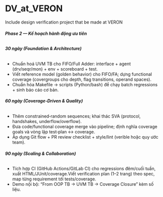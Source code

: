 # DV_at_VERON
Include design verification project that be made at VERON
##### **Phase 2 — Kế hoạch hành động ưu tiên**

###### 

###### **30 ngày (Foundation \& Architecture)**

* Chuẩn hoá UVM TB cho FIFO/Full Adder: interface + agent (drv/seqr/mon) + env + scoreboard + test.
* Viết reference model (golden behavior) cho FIFO/FA; dựng functional coverage (covergroups cho depth, flag transitions, operand spaces).
* Chuẩn hóa Makefile → scripts (Python/bash) để chạy batch regressions + sinh báo cáo cơ bản.



###### **60 ngày (Coverage‑Driven \& Quality)**

* Thêm constrained‑random sequences; khai thác SVA (protocol, handshakes, underflow/overflow).
* Đưa code/functional coverage merge vào pipeline; định nghĩa coverage goals và vòng lặp test‑plan ↔ coverage.
* Áp dụng Git flow + PR review checklist + style/lint (verible hoặc quy ước team).



###### **90 ngày (Scaling \& Collaboration)**

* Tích hợp CI (GitHub Actions/GitLab CI) cho regressions đêm/cuối tuần, xuất HTML/JUnit/coverage.Viết verification plan (1–2 trang) theo spec, map từng requirement tới tests/coverage.
* Demo nội bộ: “From OOP TB → UVM TB → Coverage Closure” kèm số liệu.
